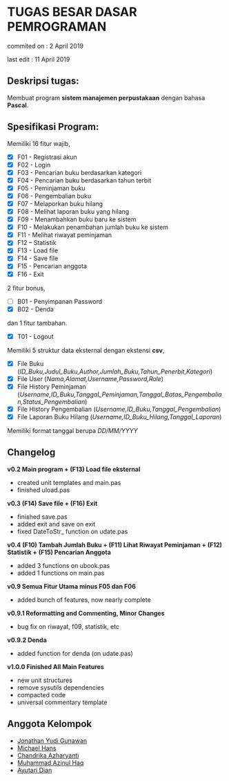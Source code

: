 # TUGAS BESAR DASAR PEMROGRAMAN
commited on : 2 April 2019

last edit   : 11 April 2019

## Deskripsi tugas:
Membuat program **sistem manajemen perpustakaan** dengan bahasa **Pascal**.

## Spesifikasi Program:
Memiliki 16 fitur wajib,
- [x] F01 - Registrasi akun
- [x] F02 - Login
- [x] F03 - Pencarian buku berdasarkan kategori
- [x] F04 - Pencarian buku berdasarkan tahun terbit
- [x] F05 - Peminjaman buku
- [x] F06 - Pengembalian buku
- [x] F07 - Melaporkan buku hilang
- [x] F08 - Melihat laporan buku yang hilang
- [x] F09 - Menambahkan buku baru ke sistem
- [x] F10 - Melakukan penambahan jumlah buku ke sistem
- [x] F11 - Melihat riwayat peminjaman
- [x] F12 – Statistik
- [x] F13 - Load file
- [x] F14 - Save file
- [x] F15 - Pencarian anggota
- [x] F16 - Exit

2 fitur bonus,
- [ ] B01 - Penyimpanan Password
- [x] B02 - Denda

dan 1 fitur tambahan.
- [x] T01 - Logout

Memiliki 5 struktur data eksternal dengan ekstensi **csv**,
- [x] File Buku (*ID_Buku,Judul_Buku,Author,Jumlah_Buku,Tahun_Penerbit,Kategori*)
- [x] File User (*Nama,Alamat,Username,Password,Role*)
- [x] File History Peminjaman (*Username,ID_Buku,Tanggal_Peminjaman,Tanggal_Batas_Pengembalian,Status_Pengembalian*)
- [x] File History Pengembalian (*Username,ID_Buku,Tanggal_Pengembalian*)
- [x] File Laporan Buku Hilang (*Username,ID_Buku_Hilang,Tanggal_Laporan*)

Memiliki format tanggal berupa *DD/MM/YYYY*

## Changelog
**v0.2 Main program + (F13) Load file eksternal**
  - created unit templates and main.pas
  - finished uload.pas

**v0.3 (F14) Save file + (F16) Exit**
  - finished save.pas
  - added exit and save on exit
  - fixed DateToStr_ function on udate.pas

**v0.4 (F10) Tambah Jumlah Buku + (F11) Lihat Riwayat Peminjaman + (F12) Statistik + (F15) Pencarian Anggota**
  - added 3 functions on ubook.pas
  - added 1 functions on main.pas

**v0.9 Semua Fitur Utama minus F05 dan F06**
  - added bunch of features, now nearly complete
 
 **v0.9.1 Reformatting and Commenting, Minor Changes**
  - bug fix on riwayat, f09, statistik, etc

**v0.9.2 Denda**
  - added function for denda (on udate.pas)

**v1.0.0 Finished All Main Features**
  - new unit structures
  - remove sysutils dependencies
  - compacted code
  - universal commentary template

## Anggota Kelompok
- [Jonathan Yudi Gunawan](https://github.com/JonathanGun/)
- [Michael Hans](https://github.com/michaellhans)
- [Chandrika Azharyanti](https://github.com/cacachandrika)
- [Muhammad Azinul Haq](https://github.com/keltiga)
- [Ayutari Dian](https://github.com/ayutaridian)
